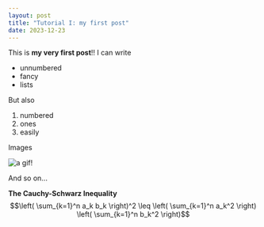 ```yaml
---
layout: post
title: "Tutorial I: my first post"
date: 2023-12-23
---
```


This is **my very first post**!! I can write

* unnumbered
* fancy
* lists

But also

1. numbered
1. ones
1. easily

Images

![a gif!](https://media.giphy.com/media/l0MYt5jPR6QX5pnqM/giphy.gif)

And so on...


**The Cauchy-Schwarz Inequality**
$$\left( \sum_{k=1}^n a_k b_k \right)^2 \leq \left( \sum_{k=1}^n a_k^2 \right) \left( \sum_{k=1}^n b_k^2 \right)$$
